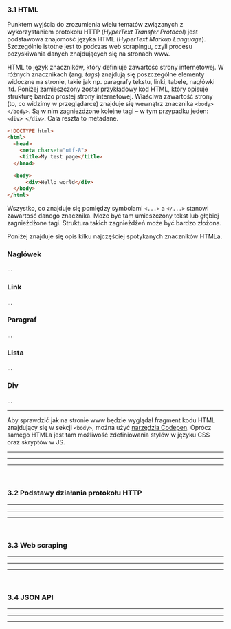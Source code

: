 ### 3.1 HTML
Punktem wyjścia do zrozumienia wielu tematów związanych z wykorzystaniem protokołu HTTP (*HyperText Transfer Protocol*) jest podstawowa znajomość języka HTML (*HyperText Markup Language*). Szczególnie istotne jest to podczas web scrapingu, czyli procesu pozyskiwania danych znajdujących się na stronach www.

HTML to język znaczników, który definiuje zawartość strony internetowej. W różnych znacznikach (ang. *tags*) znajdują się poszczególne elementy widoczne na stronie, takie jak np. paragrafy tekstu, linki, tabele, nagłówki itd. Poniżej zamieszczony został przykładowy kod HTML, który opisuje strukturę bardzo prostej strony internetowej. Właściwa zawartość strony (to, co widzimy w przeglądarce) znajduje się wewnątrz znacznika `<body> </body>`. Są w nim zagnieżdżone kolejne tagi – w tym przypadku jeden: `<div> </div>`. Cała reszta to metadane.

```html
<!DOCTYPE html>
<html>
  <head>
    <meta charset="utf-8">
    <title>My test page</title>
  </head>
  
  <body>
      <div>Hello world</div>
  </body>
</html>
```

Wszystko, co znajduje się pomiędzy symbolami `<...>` a `</...>` stanowi zawartość danego znacznika. Może być tam umieszczony tekst lub głębiej zagnieżdżone tagi. Struktura takich zagnieżdżeń może być bardzo złożona.

Poniżej znajduje się opis kilku najczęściej spotykanych znaczników HTMLa. 

### Naglówek

...
### Link

...
### Paragraf

...

### Lista 

...
### Div

...

---

Aby sprawdzić jak na stronie www będzie wyglądał fragment kodu HTML znajdujący się w sekcji `<body>`, można użyć [narzędzia Codepen](https://codepen.io/pen/). Oprócz samego HTMLa jest tam możliwość zdefiniowania stylów w języku CSS oraz skryptów w JS.





---
---
---
&nbsp;
### 3.2 Podstawy działania protokołu HTTP

---
---
---
&nbsp;
### 3.3 Web scraping

---
---
---
&nbsp;
### 3.4 JSON API

---
---
---
&nbsp;
